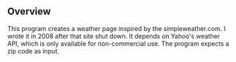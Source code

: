 ## Overview

This program creates a weather page inspired by the simpleweather.com. I wrote it in 2008 after that site shut down. It depends on Yahoo's weather API, which is only available for non-commercial use. The program expects a zip code as input.
